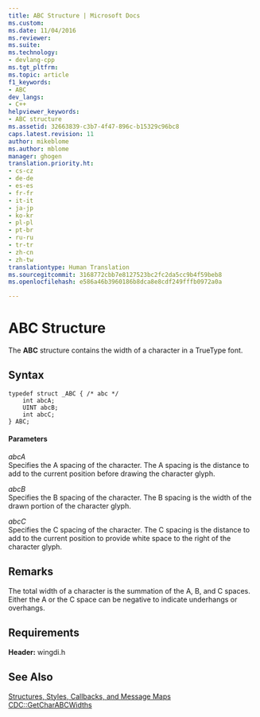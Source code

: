 ```yaml
---
title: ABC Structure | Microsoft Docs
ms.custom: 
ms.date: 11/04/2016
ms.reviewer: 
ms.suite: 
ms.technology:
- devlang-cpp
ms.tgt_pltfrm: 
ms.topic: article
f1_keywords:
- ABC
dev_langs:
- C++
helpviewer_keywords:
- ABC structure
ms.assetid: 32663839-c3b7-4f47-896c-b15329c96bc8
caps.latest.revision: 11
author: mikeblome
ms.author: mblome
manager: ghogen
translation.priority.ht:
- cs-cz
- de-de
- es-es
- fr-fr
- it-it
- ja-jp
- ko-kr
- pl-pl
- pt-br
- ru-ru
- tr-tr
- zh-cn
- zh-tw
translationtype: Human Translation
ms.sourcegitcommit: 3168772cbb7e8127523bc2fc2da5cc9b4f59beb8
ms.openlocfilehash: e586a46b3960186b8dca8e8cdf249fffb0972a0a

---
```

# ABC Structure
The **ABC** structure contains the width of a character in a TrueType font.  
  
## Syntax  
  
```  
typedef struct _ABC { /* abc */  
    int abcA;  
    UINT abcB;  
    int abcC;  
} ABC;  
```  
  
#### Parameters  
 *abcA*  
 Specifies the A spacing of the character. The A spacing is the distance to add to the current position before drawing the character glyph.  
  
 *abcB*  
 Specifies the B spacing of the character. The B spacing is the width of the drawn portion of the character glyph.  
  
 *abcC*  
 Specifies the C spacing of the character. The C spacing is the distance to add to the current position to provide white space to the right of the character glyph.  
  
## Remarks  
 The total width of a character is the summation of the A, B, and C spaces. Either the A or the C space can be negative to indicate underhangs or overhangs.  
  
## Requirements  
 **Header:** wingdi.h  
  
## See Also  
 [Structures, Styles, Callbacks, and Message Maps](../../mfc/reference/structures-styles-callbacks-and-message-maps.md)   
 [CDC::GetCharABCWidths](../../mfc/reference/cdc-class.md#cdc__getcharabcwidths)





<!--HONumber=Jan17_HO1-->


